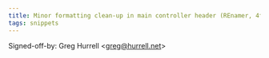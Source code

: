 ```yaml
---
title: Minor formatting clean-up in main controller header (REnamer, 4f92fa7)
tags: snippets
---
```


Signed-off-by: Greg Hurrell &lt;greg@hurrell.net&gt;
